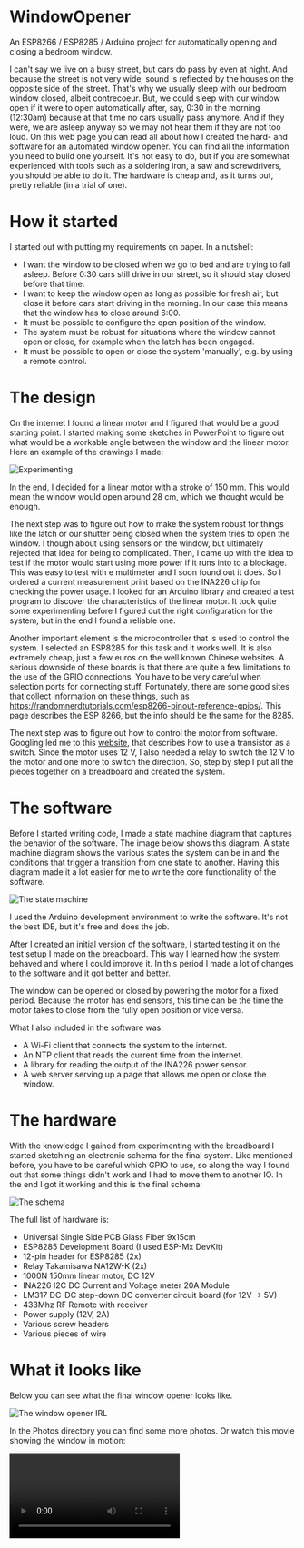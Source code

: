 # WindowOpener
An ESP8266 / ESP8285 / Arduino project for automatically opening and closing a bedroom window.

I can't say we live on a busy street, but cars do pass by even at night. And because the street is not very wide, sound is reflected by the houses on the opposite side of the street. That's why we usually sleep with our bedroom window closed, albeit contrecoeur. But, we could sleep with our window open if it were to open automatically after, say, 0:30 in the morning (12:30am) because at that time no cars usually pass anymore. And if they were, we are asleep anyway so we may not hear them if they are not too loud. On this web page you can read all about how I created the hard- and software for an automated window opener. You can find all the information you need to build one yourself. It's not easy to do, but if you are somewhat experienced with tools such as a soldering iron, a saw and screwdrivers, you should be able to do it. The hardware is cheap and, as it turns out, pretty reliable (in a trial of one).

# How it started

I started out with putting my requirements on paper. In a nutshell:
* I want the window to be closed when we go to bed and are trying to fall asleep. Before 0:30 cars still drive in our street, so it should stay closed before that time.
* I want to keep the window open as long as possible for fresh air, but close it before cars start driving in the morning. In our case this means that the window has to close around 6:00.
* It must be possible to configure the open position of the window.
* The system must be robust for situations where the window cannot open or close, for example when the latch has been engaged.
* It must be possible to open or close the system 'manually', e.g. by using a remote control.

# The design

On the internet I found a linear motor and I figured that would be a good starting point. I started making some sketches in PowerPoint to figure out what would be a workable angle between the window and the linear motor. Here an example of the drawings I made:

![Experimenting](https://github.com/Tsjakka/WindowOpener/blob/main/Photos/LinearActuator.gif)

In the end, I decided for a linear motor with a stroke of 150 mm. This would mean the window would open around 28 cm, which we thought would be enough.

The next step was to figure out how to make the system robust for things like the latch or our shutter being closed when the system tries to open the window. I though about using sensors on the window, but ultimately rejected that idea for being to complicated. Then, I came up with the idea to test if the motor would start using more power if it runs into to a blockage. This was easy to test with e multimeter and I soon found out it does. So I ordered a current measurement print based on the INA226 chip for checking the power usage. I looked for an Arduino library and created a test program to discover the characteristics of the linear motor. It took quite some experimenting before I figured out the right configuration for the system, but in the end I found a reliable one.

Another important element is the microcontroller that is used to control the system. I selected an ESP8285 for this task and it works well. It is also extremely cheap, just a few euros on the well known Chinese websites. A serious downside of these boards is that there are quite a few limitations to the use of the GPIO connections. You have to be very careful when selection ports for connecting stuff. Fortunately, there are some good sites that collect information on these things, such as https://randomnerdtutorials.com/esp8266-pinout-reference-gpios/. This page describes the ESP 8266, but the info should be the same for the 8285.

The next step was to figure out how to control the motor from software. Googling led me to this [website](https://electronicsclub.info/transistorcircuits.htm#switching), that describes how to use a transistor as a switch. Since the motor uses 12 V, I also needed a relay to switch the 12 V to the motor and one more to switch the direction. So, step by step I put all the pieces together on a breadboard and created the system.

# The software

Before I started writing code, I made a state machine diagram that captures the behavior of the software. The image below shows this diagram. A state machine diagram shows the various states the system can be in and the conditions that trigger a transition from one state to another. Having this diagram made it a lot easier for me to write the core functionality of the software. 

![The state machine](https://github.com/Tsjakka/WindowOpener/blob/main/Photos/StateTransitionDiagram.gif)

I used the Arduino development environment to write the software. It's not the best IDE, but it's free and does the job.

After I created an initial version of the software, I started testing it on the test setup I made on the breadboard. This way I learned how the system behaved and where I could improve it. In this period I made a lot of changes to the software and it got better and better. 

The window can be opened or closed by powering the motor for a fixed period. Because the motor has end sensors, this time can be the time the motor takes to close from the fully open position or vice versa.

What I also included in the software was:
* A Wi-Fi client that connects the system to the internet.
* An NTP client that reads the current time from the internet.
* A library for reading the output of the INA226 power sensor.
* A web server serving up a page that allows me open or close the window.

# The hardware

With the knowledge I gained from experimenting with the breadboard I started sketching an electronic schema for the final system. Like mentioned before, you have to be careful which GPIO to use, so along the way I found out that some things didn't work and I had to move them to another IO. In the end I got it working and this is the final schema:

![The schema](https://github.com/Tsjakka/WindowOpener/blob/main/Photos/Diagram.jpg)

The full list of hardware is:
* Universal Single Side PCB Glass Fiber 9x15cm
* ESP8285 Development Board (I used ESP-Mx DevKit)
* 12-pin header for ESP8285 (2x)
* Relay Takamisawa NA12W-K (2x)
* 1000N 150mm linear motor, DC 12V
* INA226 I2C DC Current and Voltage meter 20A Module
* LM317 DC-DC step-down DC converter circuit board (for 12V -> 5V)
* 433Mhz RF Remote with receiver
* Power supply (12V, 2A)
* Various screw headers
* Various pieces of wire

# What it looks like

Below you can see what the final window opener looks like.

![The window opener IRL](https://github.com/Tsjakka/WindowOpener/blob/main/Photos/WindowOpener.jpg)

In the Photos directory you can find some more photos. Or watch this movie showing the window in motion:

![The window opener IRL](https://github.com/Tsjakka/WindowOpener/blob/main/Photos/WindowOpener.mp4)

